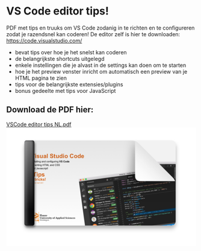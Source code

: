 # VS Code editor tips!

PDF met tips en truuks om VS Code zodanig in te richten en te configureren zodat je razendsnel kan coderen!
De editor zelf is hier te downloaden: https://code.visualstudio.com/
- bevat tips over hoe je het snelst kan coderen
- de belangrijkste shortcuts uitgelegd
- enkele instellingen die je alvast in de settings kan doen om te starten
- hoe je het preview venster inricht om automatisch een preview van je HTML pagina te zien
- tips voor de belangrijkste extensies/plugins
- bonus gedeelte met tips voor JavaScript

## Download de PDF hier:

[VSCode editor tips NL.pdf](https://github.com/CMD-Groningen/vs-code-editor-tips/blob/main/VSCode%20editor%20tips%20NL.pdf)
<a href ="https://github.com/CMD-Groningen/vs-code-editor-tips/blob/main/VSCode%20editor%20tips%20NL.pdf"><img src="thumbnail.png" alt="overview" style="max-width:100%;"></a>

